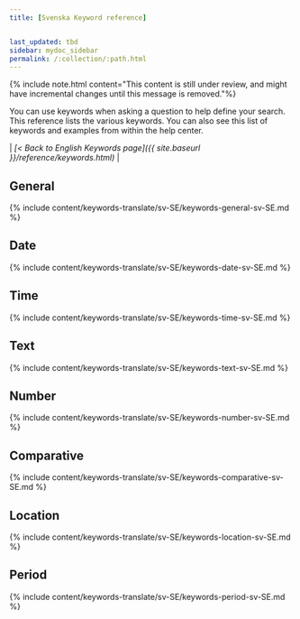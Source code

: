 ```yaml
---
title: [Svenska Keyword reference]


last_updated: tbd
sidebar: mydoc_sidebar
permalink: /:collection/:path.html
---
```

{% include note.html content="This content is still under review, and might have incremental changes until this message is removed."%}

You can use keywords when asking a question to help define your search. This
reference lists the various keywords. You can also see this list of keywords and
examples from within the help center.

| _[< Back to English Keywords page]({{ site.baseurl }}/reference/keywords.html)_ |

## General

{% include content/keywords-translate/sv-SE/keywords-general-sv-SE.md %}

## Date

{% include content/keywords-translate/sv-SE/keywords-date-sv-SE.md %}

## Time

{% include content/keywords-translate/sv-SE/keywords-time-sv-SE.md %}

## Text

{% include content/keywords-translate/sv-SE/keywords-text-sv-SE.md %}

## Number

{% include content/keywords-translate/sv-SE/keywords-number-sv-SE.md %}

## Comparative

{% include content/keywords-translate/sv-SE/keywords-comparative-sv-SE.md %}

## Location

{% include content/keywords-translate/sv-SE/keywords-location-sv-SE.md %}

## Period

{% include content/keywords-translate/sv-SE/keywords-period-sv-SE.md %}

<!-- ## Help

{% include content/keywords-translate/sv-SE/keywords-help-sv-SE.md %} -->
